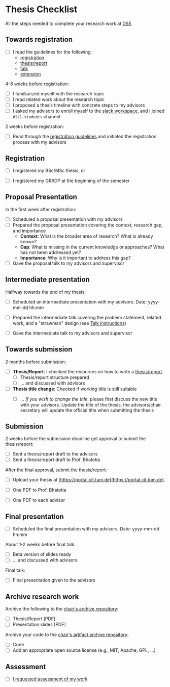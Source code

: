 # Thesis Checklist

All the steps needed to complete your research work at [DSE](https://dse.in.tum.de/).


## Towards registration

* [ ] I read the guidelines for the following:
    - [registration](registration/README.md)
    - [thesis/report](thesis-report/README.md)
    - [talk](talk/README.md)
    - [extension](extension/README.md)

4-8 weeks before registration:
* [ ] I familiarized myself with the research topic
* [ ] I read related work about the research topic
* [ ] I proposed a thesis timeline with concrete steps to my advisors
* [ ] I asked my advisors to enroll myself to the [slack workspace](https://ls1-tum.slack.com),
      and I joined `#ls1-students` channel

2 weeks before registration:
* [ ] Read through the [registration guidelines](registration/README.md) and
      initiated the registration process with my advisors


## Registration

* [ ] I registered my BSc/MSc thesis, or
* [ ] I registered my GR/IDP at the beginning of the semester


## Proposal Presentation

In the first week after registration:
* [ ] Scheduled a proposal presentation with my advisors
* [ ] Prepared the proposal presentation covering the context, research gap, and
      importance
  * **Context**: What is the broader area of research? What is already known?
  * **Gap**: What is missing in the current knowledge or approaches? What has
    not been addressed yet?
  * **Importance**: Why is it important to address this gap?
* [ ] Gave the proposal talk to my advisors and supervisor

## Intermediate presentation

Halfway towards the end of my thesis:
* [ ] Scheduled an intermediate presentation with my advisors. Date: yyyy-mm-dd hh:mm
* [ ] Prepared the intermediate talk covering the problem statement, related
      work, and a "strawman" design (see [Talk instructions](talk/README.md))
* [ ] Gave the intermediate talk to my advisors and supervisor


## Towards submission

2 months before submission:
* [ ] **Thesis/Report**: I checked the resources on how to write a
      [thesis/report](thesis-report/README.md).
    * [ ] Thesis/report structure prepared
    * [ ] ... and discussed with advisors
* [ ] **Thesis title change**: Checked if working title is still suitable
    * [ ] ... *If you wish to change the title*, please first discuss the new title with your advisors.
          Update the title of the thesis, the advisors/chair secretary will update the official title when submitting the thesis


## Submission

2 weeks before the submission deadline get approval to submit the
thesis/report:
* [ ] Sent a thesis/report draft to the advisors
* [ ] Sent a thesis/report draft to Prof. Bhatotia

After the final approval, submit the thesis/report:
* [ ] Upload your thesis at [https://portal.cit.tum.de](https://portal.cit.tum.de).
* [ ] One PDF to Prof. Bhatotia
* [ ] One PDF to each advisor


## Final presentation

* [ ] Scheduled the final presentation with my advisors. Date: yyyy-mm-dd hh:mm

About 1-2 weeks before final talk:
* [ ] Beta version of slides ready
* [ ] ... and discussed with advisors

Final talk:
* [ ] Final presentation given to the advisors


## Archive research work

Archive the following to the [chair's archive repository](https://github.com/TUM-DSE/research-work-archive):
* [ ] Thesis/Report [PDF]
* [ ] Presentation slides [PDF]

Archive your code to the [chair's artifact archive repository](https://github.com/TUM-DSE/research-work-archive-artifacts):
* [ ] Code
* [ ] Add an appropriate open source license (e.g., MIT, Apache, GPL, ...)

## Assessment

* [ ] [I requested assessment of my work](README.md#Assessment)

